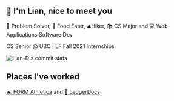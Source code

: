 ## 👋 I'm Lian, nice to meet you ##  
🧠 Problem Solver, 🍜 Food Eater, ⛰️Hiker, 📚 CS Major and 💻 Web Applications Software Dev

CS Senior @ UBC | LF Fall 2021 Internships

![Lian-D's commit stats](https://github-readme-stats.vercel.app/api/top-langs/?username=Lian-D&hide=c%2B%2B,css,TSQL,html,makefile,hack&theme=dark&layout=compact)

## Places I've worked ##
 [🏊 FORM Athletica](https://www.formswim.com/) and
 [📝 LedgerDocs](https://www.ledgerdocs.com/)
